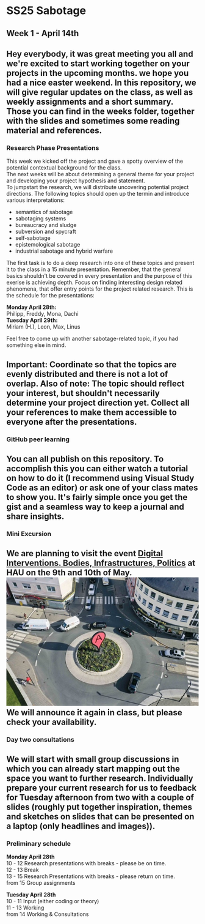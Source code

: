 # SS25 Sabotage

## Week 1 - April 14th

Hey everybody,
it was great meeting you all and we're excited to start working together on your projects in the upcoming months.
we hope you had a nice easter weekend. In this repository, we will give regular updates on the class, as well as weekly assignments and a short summary. Those you can find in the weeks folder, together with the slides and sometimes some reading material and references.  
---  
### Research Phase Presentations  
  
This week we kicked off the project and gave a spotty overview of the potential contextual background for the class.  
The next weeks will be about determining a general theme for your project and developing your project hypothesis and statement.  
To jumpstart the research, we will distribute uncovering potential project directions. The following topics should open up the termin and introduce various interpretations:  
  
- semantics of sabotage
- sabotaging systems
- bureaucracy and sludge
- subversion and spycraft
- self-sabotage
- epistemological sabotage
- industrial sabotage and hybrid warfare  
  
The first task is to do a deep research into one of these topics and present it to the class in a 15 minute presentation. Remember, that the general basics shouldn't be covered in every presentation and the purpose of this exerise is achieving depth. 
Focus on finding interesting design related phenomena, that offer entry points for the project related research.
This is the schedule for the presentations:  
  
**Monday April 28th:**  
Philipp, Freddy, Mona, Dachi  
**Tuesday April 29th:**  
Miriam (H.), Leon, Max, Linus  

Feel free to come up with another sabotage-related topic, if you had something else in mind.

**Important:** Coordinate so that the topics are evenly distributed and there is not a lot of overlap.
Also of note: The topic should reflect your interest, but shouldn't necessarily determine your project direction yet.
Collect all your references to make them accessible to everyone after the presentations. 
---
### GitHub peer learning  
  
You can all publish on this repository. To accomplish this you can either watch a tutorial on how to do it (I recommend using Visual Study Code as an editor) or ask one of your class mates to show you. It's fairly simple once you get the gist and a seamless way to keep a journal and share insights.  
---
### Mini Excursion  
  
We are planning to visit the event [**Digital Interventions. Bodies, Infrastructures, Politics**](https://www.sfb-intervenierende-kuenste.de/veranstaltungen/jahrestagung2025.html) at HAU on the 9th and 10th of May. 
![kreisverkehr](image.png)  
We will announce it again in class, but please check your availability.  
--- 
### Day two consultations  
We will start with small group discussions in which you can already start mapping out the space you want to further research. Individually prepare your current research for us to feedback for Tuesday afternoon from two with a couple of slides (roughly put together inspiration, themes and sketches on slides that can be presented on a laptop (only headlines and images)).  
---
### Preliminary schedule

**Monday April 28th**  
10 - 12 Research presentations with breaks - please be on time.  
12 - 13 Break  
13 - 15 Research Presentations with breaks - please return on time.  
from 15 Group assignments  
  
  
**Tuesday April 28th**  
10 - 11 Input (either coding or theory)  
11 - 13 Working  
from 14 Working & Consultations  


